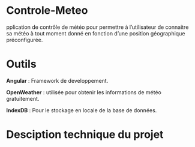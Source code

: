 # Controle-Meteo

pplication de contrôle de météo pour permettre à l’utilisateur de connaitre sa météo à tout moment donné en fonction d’une position géographique préconfigurée.


# Outils

**Angular** : Framework de developpement.

**OpenWeather** : utilisée pour obtenir les informations de météo gratuitement.

**IndexDB** : Pour le stockage en locale de la base de données.

# Desciption technique du projet
